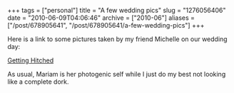 +++
tags = ["personal"]
title = "A few wedding pics"
slug = "1276056406"
date = "2010-06-09T04:06:46"
archive = ["2010-06"]
aliases = ["/post/678905641", "/post/678905641/a-few-wedding-pics"]
+++

Here is a link to some pictures taken by my friend Michelle on our wedding
day:

[Getting Hitched][1]

As usual, Mariam is her photogenic self while I just do my best not
looking like a complete dork.

[1]: http://www.flickr.com/photos/rjbismark90/sets/72157624220093794/
